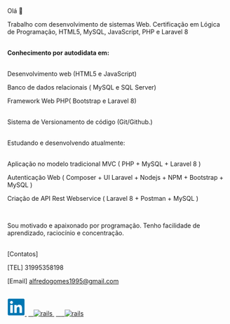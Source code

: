 Olá 👋


Trabalho com desenvolvimento de sistemas Web. Certificação em Lógica de Programação, HTML5, MySQL, JavaScript, PHP e Laravel 8

<br/><b>Conhecimento por autodidata em:</b><br/><br/>

Desenvolvimento web (HTML5 e JavaScript)

Banco de dados relacionais ( MySQL e SQL Server)

Framework Web PHP( Bootstrap e Laravel 8)<br/><br/>

Sistema de Versionamento de código (Git/Github.)

<br>Estudando e desenvolvendo atualmente:<br/><br/>

Aplicação no modelo tradicional MVC ( PHP + MySQL + Laravel 8 )

Autenticação Web ( Composer + UI Laravel + Nodejs + NPM + Bootstrap + MySQL )

Criação de API Rest Webservice ( Laravel 8 + Postman + MySQL )

<br/>

Sou motivado e apaixonado por programação. Tenho facilidade de aprendizado, raciocínio e concentração. <br/><br/>        
          
          
[Contatos] <br/>


[TEL] 31995358198

[Email] alfredogomes1995@gmail.com<br/>


<br/><a href="https://www.linkedin.com/in/alfredo1995/" target="_blank">
<img src="https://raw.githubusercontent.com/devicons/devicon/master/icons/linkedin/linkedin-original.svg" alt="rails" width="40" height="40" style="max-width: 100%;"></img>
</a>&nbsp;<a href="https://www.youtube.com/channel/UCXKSo8RSfVmrawXleZ-_arg" target="_blank">
&nbsp;&nbsp;<img src="https://image.flaticon.com/icons/png/512/1384/1384060.png" alt="rails" width="40" height="40" style="max-width: 100%;"></img>
</a>&nbsp;<a href="https://www.instagram.com/alfredogomesss/" target="_blank">&nbsp;
&nbsp;<a href="https://my.indeed.com/p/alfredog-52cnbyc" target="_blank">&nbsp;&nbsp;<img src="https://play-lh.googleusercontent.com/_sJ-ST-crO8lxIzTv44xv_hiZvA6X7X2-8jSjhha2RfYcGSgACRod38yA6dfmcJHy_M" alt="rails" width="40" height="40" style="max-width: 100%;"></img>
</a>
